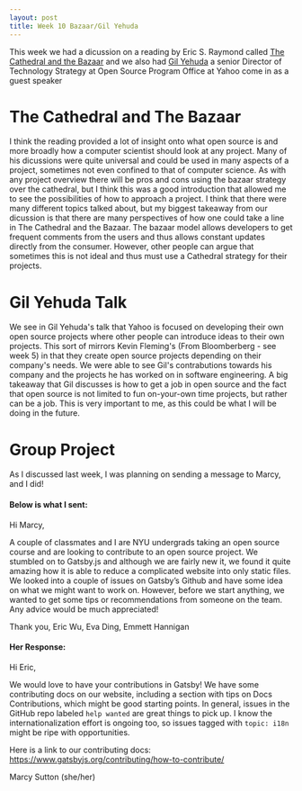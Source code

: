 ```yaml
---
layout: post
title: Week 10 Bazaar/Gil Yehuda
---
```

This week we had a dicussion on a reading by Eric S. Raymond called [The Cathedral and the Bazaar](http://www.catb.org/~esr/writings/cathedral-bazaar/) and we also had [Gil Yehuda](https://www.linkedin.com/in/gilyehuda/detail/recent-activity/posts/) a senior Director of Technology Strategy at Open Source Program Office at Yahoo come in as a guest speaker

# The Cathedral and The Bazaar
I think the reading provided a lot of insight onto what open source is and more broadly how a computer scientist should look at any project. Many of his dicussions were quite universal and could be used in many aspects of a project, sometimes not even confined to that of computer science. As with any project overview there will be pros and cons using the bazaar strategy over the cathedral, but I think this was a good introduction that allowed me to see the possibilities of how to approach a project. I think that there were many different topics talked about, but my biggest takeaway from our dicussion is that there are many perspectives of how one could take a line in The Cathedral and the Bazaar. The bazaar model allows developers to get frequent comments from the users and thus allows constant updates directly from the consumer. However, other people can argue that sometimes this is not ideal and thus must use a Cathedral strategy for their projects. 
# Gil Yehuda Talk
We see in Gil Yehuda's talk that Yahoo is focused on developing their own open source projects where other people can introduce ideas to their own projects. This sort of mirrors Kevin Fleming's (From Bloomberberg - see week 5) in that they create open source projects depending on their company's needs. We were able to see Gil's contrabutions towards his company and the projects he has worked on in software engineering. A big takeaway that Gil discusses is how to get a job in open source and the fact that open source is not limited to fun on-your-own time projects, but rather can be a job. This is very important to me, as this could be what I will be doing in the future. 
# Group Project
As I discussed last week, I was planning on sending a message to Marcy, and I did! 
#### Below is what I sent: 

Hi Marcy,

A couple of classmates and I are NYU undergrads taking an open source course and are looking to contribute to an open source project. We stumbled on to Gatsby.js and although we are fairly new it, we found it quite amazing how it is able to reduce a complicated website into only static files. We looked into a couple of issues on Gatsby’s Github and have some idea on what we might want to work on. However, before we start anything, we wanted to get some tips or recommendations from someone on the team. Any advice would be much appreciated!

Thank you,
Eric Wu, Eva Ding, Emmett Hannigan

#### Her Response: 

Hi Eric,

We would love to have your contributions in Gatsby! We have some contributing docs on our website, including a section with tips on Docs Contributions, which might be good starting points. In general, issues in the GitHub repo labeled `help wanted` are great things to pick up. I know the internationalization effort is ongoing too, so issues tagged with `topic: i18n` might be ripe with opportunities.

Here is a link to our contributing docs: https://www.gatsbyjs.org/contributing/how-to-contribute/

Marcy Sutton (she/her)
